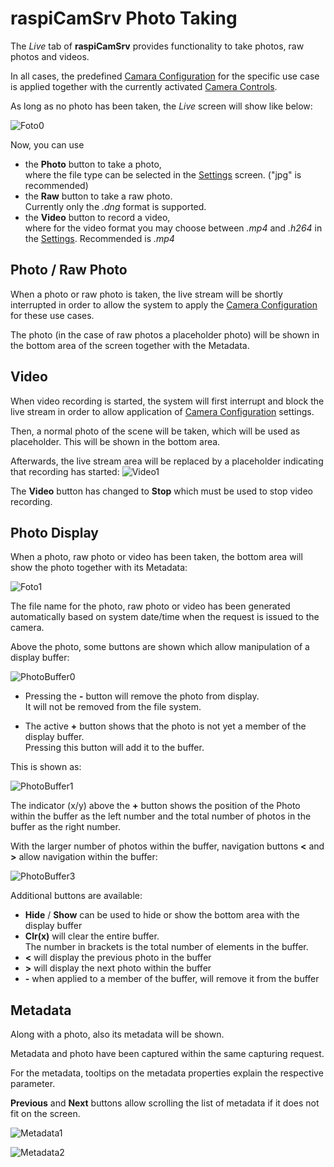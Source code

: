 # raspiCamSrv Photo Taking

The *Live* tab of **raspiCamSrv** provides functionality to take photos, raw photos and videos.

In all cases, the predefined [Camara Configuration](./Configuration.md) for the specific use case is applied together with the currently activated [Camera Controls](./CameraControls.md).

As long as no photo has been taken, the *Live* screen will show like below:

![Foto0](img/Foto0.jpg)

Now, you can use
- the **Photo** button to take a photo,   
where the file type can be selected in the [Settings](./Settings.md) screen. ("jpg" is recommended)
- the **Raw** button to take a raw photo.   
Currently only the *.dng* format is supported.
- the **Video** button to record a video,   
where for the video format you may choose between *.mp4* and *.h264* in the [Settings](./Settings.md). Recommended is *.mp4*

## Photo / Raw Photo

When a photo or raw photo is taken, the live stream will be shortly interrupted in order to allow the system to apply the [Camera Configuration](./Configuration.md) for these use cases.

The photo (in the case of raw photos a placeholder photo) will be shown in the bottom area of the screen together with the Metadata.

## Video

When video recording is started, the system will first interrupt and block the live stream in order to allow application of [Camera Configuration](./Configuration.md) settings.

Then, a normal photo of the scene will be taken, which will be used as placeholder. This will be shown in the bottom area.

Afterwards, the live stream area will be replaced by a placeholder indicating that recording has started:
![Video1](img/Video1.jpg)

The **Video** button has changed to **Stop** which must be used to stop video recording.

## Photo Display

When a photo, raw photo or video has been taken, the bottom area will show the photo together with its Metadata:

![Foto1](img/Foto1.jpg)

The file name for the photo, raw photo or video has been generated automatically based on system date/time when the request is issued to the camera.

Above the photo, some buttons are shown which allow manipulation of a display buffer:

![PhotoBuffer0](img/FotoBuffer0.jpg)

- Pressing the **-** button will remove the photo from display.   
It will not be removed from the file system.

- The active **+** button shows that the photo is not yet a member of the display buffer.   
Pressing this button will add it to the buffer.

This is shown as:

![PhotoBuffer1](img/FotoBuffer1.jpg)

The indicator (x/y) above the **+** button shows the position of the Photo within the buffer as the left number and the total number of photos in the buffer as the right number.

With the larger number of photos within the buffer, navigation buttons **<** and **>** allow navigation within the buffer:

![PhotoBuffer3](img/FotoBuffer3.jpg)

Additional buttons are available:

- **Hide** / **Show** can be used to hide or show the bottom area with the display buffer
- **Clr(x)** will clear the entire buffer.   
The number in brackets is the total number of elements in the buffer.
- **<** will display the previous photo in the buffer
- **>** will display the next photo within the buffer
- **-** when applied to a member of the buffer, will remove it from the buffer

## Metadata

Along with a photo, also its metadata will be shown.

Metadata and photo have been captured within the same capturing request.

For the metadata, tooltips on the metadata properties explain the respective parameter.

**Previous** and **Next** buttons allow scrolling the list of metadata if it does not fit on the screen.

![Metadata1](img/Metadata1.jpg)

![Metadata2](img/Metadata2.jpg)